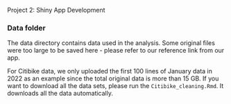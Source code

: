 Project 2: Shiny App Development

### Data folder

The data directory contains data used in the analysis. Some original files were too large to be saved here - please refer to our reference link from our app.

For Citibike data, we only uploaded the first 100 lines of January data in 2022 as an example since the total original data is more than 15 GB. If you want to download all the data sets, please run the `Citibike_cleaning.Rmd`. It downloads all the data automatically. 
